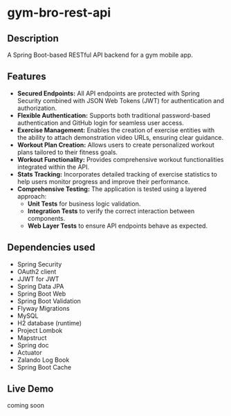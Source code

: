 # gym-bro-rest-api

## Description
A Spring Boot-based RESTful API backend for a gym mobile app.

## Features
* **Secured Endpoints:** All API endpoints are protected with Spring Security combined with JSON Web Tokens (JWT) for authentication and authorization.
* **Flexible Authentication:** Supports both traditional password-based authentication and GitHub login for seamless user access.
* **Exercise Management:** Enables the creation of exercise entities with the ability to attach demonstration video URLs, ensuring clear guidance.
* **Workout Plan Creation:** Allows users to create personalized workout plans tailored to their fitness goals.
* **Workout Functionality:** Provides comprehensive workout functionalities integrated within the API.
* **Stats Tracking:** Incorporates detailed tracking of exercise statistics to help users monitor progress and improve their performance.
* **Comprehensive Testing:** The application is tested using a layered approach:
  * **Unit Tests** for business logic validation.
  * **Integration Tests** to verify the correct interaction between components.
  * **Web Layer Tests** to ensure API endpoints behave as expected.

## Dependencies used
* Spring Security
* OAuth2 client
* JJWT for JWT
* Spring Data JPA
* Spring Boot Web
* Spring Boot Validation
* Flyway Migrations
* MySQL
* H2 database (runtime)
* Project Lombok
* Mapstruct
* Spring doc
* Actuator
* Zalando Log Book
* Spring Boot Cache

## Live Demo
coming soon
